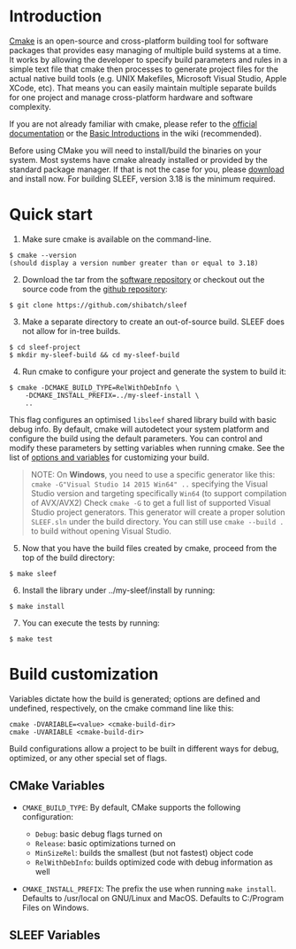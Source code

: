 # Introduction

[Cmake](http://www.cmake.org/) is an open-source and cross-platform building
tool for software packages that provides easy managing of multiple build systems
at a time. It works by allowing the developer to specify build parameters and
rules in a simple text file that cmake then processes to generate project files
for the actual native build tools (e.g. UNIX Makefiles, Microsoft Visual Studio,
Apple XCode, etc). That means you can easily maintain multiple separate builds
for one project and manage cross-platform hardware and software complexity.

If you are not already familiar with cmake, please refer to the [official
documentation](https://cmake.org/documentation/) or the
[Basic Introductions](https://cmake.org/Wiki/CMake#Basic_Introductions) in the
wiki (recommended).

Before using CMake you will need to install/build the binaries on your system.
Most systems have cmake already installed or provided by the standard package
manager. If that is not the case for you, please
[download](https://cmake.org/download/) and install now.
For building SLEEF, version 3.18 is the minimum required.

# Quick start

1. Make sure cmake is available on the command-line.
```
$ cmake --version
(should display a version number greater than or equal to 3.18)
```

2. Download the tar from the
[software repository](http://shibatch.sourceforge.net/)
or checkout out the source code from the
[github repository](https://github.com/shibatch/sleef):
```
$ git clone https://github.com/shibatch/sleef
```

3. Make a separate directory to create an out-of-source build. SLEEF does not
allow for in-tree builds.
```
$ cd sleef-project
$ mkdir my-sleef-build && cd my-sleef-build
```

4. Run cmake to configure your project and generate the system to build it:
```
$ cmake -DCMAKE_BUILD_TYPE=RelWithDebInfo \
	-DCMAKE_INSTALL_PREFIX=../my-sleef-install \
	..
```
This flag configures an optimised `libsleef` shared library build with basic
debug info.
By default, cmake will autodetect your system platform and configure the build
using the default parameters. You can control and modify these parameters by
setting variables when running cmake. See the list of
[options and variables](#build-customization) for customizing your build.

> NOTE: On **Windows**, you need to use a specific generator like this:
> `cmake -G"Visual Studio 14 2015 Win64" ..` specifying the Visual Studio version
> and targeting specifically `Win64` (to support compilation of AVX/AVX2)
> Check `cmake -G` to get a full list of supported Visual Studio project generators.
> This generator will create a proper solution `SLEEF.sln` under the build
> directory. 
> You can still use `cmake --build .` to build without opening Visual Studio.

5. Now that you have the build files created by cmake, proceed from the top
of the build directory:
```
$ make sleef
```

6. Install the library under ../my-sleef/install by running:
```
$ make install
```

7. You can execute the tests by running:
```
$ make test
```

# Build customization

Variables dictate how the build is generated; options are defined and undefined,
respectively, on the cmake command line like this:
```
cmake -DVARIABLE=<value> <cmake-build-dir>
cmake -UVARIABLE <cmake-build-dir>
```
Build configurations allow a project to be built in different ways for debug,
optimized, or any other special set of flags.


## CMake Variables

- `CMAKE_BUILD_TYPE`: By default, CMake supports the following configuration:
  * `Debug`: basic debug flags turned on
  * `Release`: basic optimizations turned on
  * `MinSizeRel`: builds the smallest (but not fastest) object code
  * `RelWithDebInfo`: builds optimized code with debug information as well

- `CMAKE_INSTALL_PREFIX`: The prefix the use when running `make install`.
			  Defaults to /usr/local on GNU/Linux and MacOS.
			  Defaults to C:/Program Files on Windows.

## SLEEF Variables
